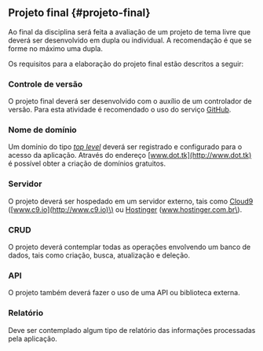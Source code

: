 ## Projeto final {#projeto-final}

Ao final da disciplina será feita a avaliação de um projeto de tema livre que deverá ser desenvolvido em dupla ou individual. A recomendação é que se forme no máximo uma dupla.

Os requisitos para a elaboração do projeto final estão descritos a seguir:

### Controle de versão

O projeto final deverá ser desenvolvido com o auxílio de um controlador de versão. Para esta atividade é recomendado o uso do serviço [GitHub](http://github.com).

### Nome de domínio

Um domínio do tipo [_top level_](https://en.wikipedia.org/wiki/List_of_Internet_top-level_domains) deverá ser registrado e configurado para o acesso da aplicação. Através do endereço [www.dot.tk](http://www.dot.tk) é possível obter a criação de domínios gratuitos.

### Servidor

O projeto deverá ser hospedado em um servidor externo, tais como [Cloud9](http://c9.io) \([www.c9.io](http://www.c9.io)\) ou [Hostinger](http://www.hostinger.com.br) \(www.hostinger.com.br\).

### CRUD

O projeto deverá contemplar todas as operações envolvendo um banco de dados, tais como criação, busca, atualização e deleção.

### API

O projeto também deverá fazer o uso de uma API ou biblioteca externa.

### Relatório

Deve ser contemplado algum tipo de relatório das informações processadas pela aplicação.

